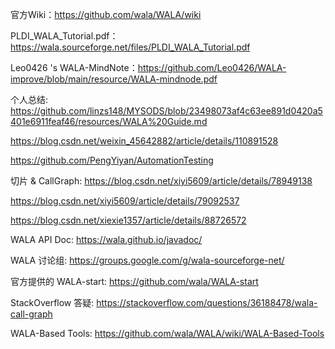 官方Wiki：https://github.com/wala/WALA/wiki

PLDI_WALA_Tutorial.pdf：https://wala.sourceforge.net/files/PLDI_WALA_Tutorial.pdf

Leo0426 's WALA-MindNote：https://github.com/Leo0426/WALA-improve/blob/main/resource/WALA-mindnode.pdf

个人总结:
https://github.com/linzs148/MYSODS/blob/23498073af4c63ee891d0420a5401e6911feaf46/resources/WALA%20Guide.md

https://blog.csdn.net/weixin_45642882/article/details/110891528

https://github.com/PengYiyan/AutomationTesting


切片 & CallGraph:
https://blog.csdn.net/xiyi5609/article/details/78949138

https://blog.csdn.net/xiyi5609/article/details/79092537

https://blog.csdn.net/xiexie1357/article/details/88726572

WALA API Doc:
https://wala.github.io/javadoc/

WALA 讨论组:
https://groups.google.com/g/wala-sourceforge-net/

官方提供的 WALA-start:
https://github.com/wala/WALA-start

StackOverflow 答疑:
https://stackoverflow.com/questions/36188478/wala-call-graph

WALA-Based Tools:
https://github.com/wala/WALA/wiki/WALA-Based-Tools
